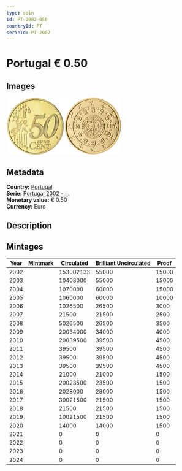 ```yaml
---
type: coin
id: PT-2002-050
countryId: PT
serieId: PT-2002
---
```


# Portugal € 0.50

## Images

<img src="../../../Images/common-2002-050.webp" height="150" alt="Front image"><img src="Images/portugal-2002-050.webp" height="150" alt="Back image">

## Metadata

**Country:** [Portugal](../index.md)\
**Serie:** [Portugal 2002 - ...](index.md)\
**Monetary value:** € 0.50\
**Currency:** Euro

## Description

## Mintages

| Year | Mintmark | Circulated | Brilliant Uncirculated | Proof |
| ---- | -------- | ---------- | ---------------------- | ----- |
| 2002 |          | 153002133  | 55000                  | 15000 |
| 2003 |          | 10408000   | 55000                  | 15000 |
| 2004 |          | 1070000    | 60000                  | 15000 |
| 2005 |          | 1060000    | 60000                  | 10000 |
| 2006 |          | 1026500    | 26500                  | 3000  |
| 2007 |          | 21500      | 21500                  | 2500  |
| 2008 |          | 5026500    | 26500                  | 3500  |
| 2009 |          | 20034000   | 34000                  | 4000  |
| 2010 |          | 20039500   | 39500                  | 4500  |
| 2011 |          | 39500      | 39500                  | 4500  |
| 2012 |          | 39500      | 39500                  | 4500  |
| 2013 |          | 39500      | 39500                  | 4500  |
| 2014 |          | 21000      | 21000                  | 1500  |
| 2015 |          | 20023500   | 23500                  | 1500  |
| 2016 |          | 2028000    | 28000                  | 1500  |
| 2017 |          | 30021500   | 21500                  | 1500  |
| 2018 |          | 21500      | 21500                  | 1500  |
| 2019 |          | 10021500   | 21500                  | 1500  |
| 2020 |          | 14000      | 14000                  | 1500  |
| 2021 |          | 0          | 0                      | 0     |
| 2022 |          | 0          | 0                      | 0     |
| 2023 |          | 0          | 0                      | 0     |
| 2024 |          | 0          | 0                      | 0     |
